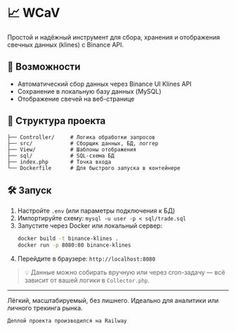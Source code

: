 # 📈 WCaV

Простой и надёжный инструмент для сбора, хранения и отображения свечных данных (klines) с Binance API.

## 🚀 Возможности
- Автоматический сбор данных через Binance UI Klines API  
- Сохранение в локальную базу данных (MySQL)  
- Отображение свечей на веб-странице  

## 📁 Структура проекта
```
├── Controller/     # Логика обработки запросов
├── src/            # Сборщик данных, БД, логгер
├── View/           # Шаблоны отображения
├── sql/            # SQL-схема БД
├── index.php       # Точка входа
└── Dockerfile      # Для быстрого запуска в контейнере
```

## 🛠️ Запуск
1. Настройте `.env` (или параметры подключения к БД)  
2. Импортируйте схему: `mysql -u user -p < sql/trade.sql`  
3. Запустите через Docker или локальный сервер:
   ```bash
   docker build -t binance-klines .
   docker run -p 8080:80 binance-klines
   ```
4. Перейдите в браузере: `http://localhost:8080`

> 💡 Данные можно собирать вручную или через cron-задачу — всё зависит от вашей логики в `Collector.php`.

---

Лёгкий, масштабируемый, без лишнего. Идеально для аналитики или личного трекинга рынка.

```
Деплой проекта производился на Railway
